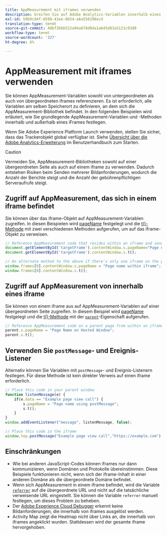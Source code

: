 ```yaml
---
title: AppMeasurement mit iframes verwenden
description: Greifen Sie auf Adobe Analytics-Variablen innerhalb eines iFrame oder einer übergeordneten Seite zu, während Sie sich in einem iframe befinden.
exl-id: 59b9cd4f-8599-41ee-8b54-a6a556198ecd
translation-type: tm+mt
source-git-commit: 40bf2bbb522a94a678d0da1a645d83a5121c93d0
workflow-type: tm+mt
source-wordcount: '327'
ht-degree: 6%

---
```


# AppMeasurement mit iframes verwenden

Sie können AppMeasurement-Variablen sowohl von untergeordneten als auch von übergeordneten iframes referenzieren. Es ist erforderlich, alle Variablen am selben Speicherort zu definieren, an dem sich die AppMeasurement-Bibliothek befindet. In den folgenden Beispielen wird erläutert, wie Sie grundlegende AppMeasurement-Variablen und -Methoden innerhalb und außerhalb eines iFrames festlegen.

Wenn Sie Adobe Experience Platform Launch verwenden, stellen Sie sicher, dass das Trackerobjekt global verfügbar ist. Siehe [Übersicht über die Adobe Analytics-Erweiterung](https://docs.adobe.com/content/help/de-DE/launch/using/extensions-ref/adobe-extension/analytics-extension/overview.html) im Benutzerhandbuch zum Starten.

>[!CAUTION]
>
>Vermeiden Sie, AppMeasurement-Bibliotheken sowohl auf einer übergeordneten Seite als auch auf einem iframe zu verwenden. Dadurch entstehen Risiken beim Senden mehrerer Bildanforderungen, wodurch die Anzahl der Berichte steigt und die Anzahl der gebührenpflichtigen Serveraufrufe steigt.

## Zugriff auf AppMeasurement, das sich in einem iframe befindet

Sie können über das iframe-Objekt auf AppMeasurement-Variablen zugreifen. In diesen Beispielen wird [pageName](../vars/page-vars/pagename.md) festgelegt und die [t()-Methode](../vars/functions/t-method.md) mit zwei verschiedenen Methoden aufgerufen, um auf das iframe-Objekt zu verweisen.

```js
// Reference AppMeasurement code that resides within an iframe and send an image request
document.getElementById('targetFrame').contentWindow.s.pageName="Page name within iframe";
document.getElementById('targetFrame').contentWindow.s.t();

// An alternate method to the above if there's only one iframe on the page
window.frames[0].contentWindow.s.pageName = "Page name within iframe";
window.frames[0].contentWindow.s.t();
```

## Zugriff auf AppMeasurement von innerhalb eines iframe

Sie können von einem iframe aus auf AppMeasurement-Variablen auf einer übergeordneten Seite zugreifen. In diesem Beispiel wird [pageName](../vars/page-vars/pagename.md) festgelegt und die [t()-Methode](../vars/functions/t-method.md) mit der [`parent`](https://www.w3schools.com/jsref/prop_win_parent.asp)-Eigenschaft aufgerufen.

```js
// Reference AppMeasurement code on a parent page from within an iframe and send an image request
parent.s.pageName = "Page Name on Hosted Window";
parent.s.t();
```

## Verwenden Sie `postMessage`- und Ereignis-Listener

Alternativ können Sie Variablen mit `postMessage`- und Ereignis-Listenern festlegen. Für diese Methode ist kein direkter Verweis auf einen iframe erforderlich.

```js
// Place this code in your parent window
function listenMessage(e) {
    if(e.data == "Example page view call") {
        s.pageName = "Page name using postMessage";
        s.t();
    }
}
window.addEventListener("message", listenMessage, false);

// Place this code in the iframe
window.top.postMessage("Example page view call","https://example.com");
```

## Einschränkungen

* Wie bei anderen JavaScript-Codes können iframes nur dann kommunizieren, wenn Domänen und Protokolle übereinstimmen. Diese Beispiele funktionieren nicht, wenn sich der iframe-Inhalt in einer anderen Domäne als die übergeordnete Domäne befindet.
* Wenn sich AppMeasurement in einem iframe befindet, wird die Variable [`referrer`](../vars/page-vars/referrer.md) auf die übergeordnete URL und nicht auf die tatsächliche verweisende URL eingestellt. Sie können die Variable `referrer` manuell festlegen, um dieses Problem zu beheben.
* Der [Adobe Experience Cloud Debugger](https://docs.adobe.com/content/help/de-DE/debugger/using/experience-cloud-debugger.html) erkennt keine Bildanforderungen, die innerhalb von iframes ausgelöst werden.
* Activity Map zeigt die Heatmap nicht über Links an, die innerhalb von iframes angeklickt wurden. Stattdessen wird der gesamte iframe hervorgehoben.
